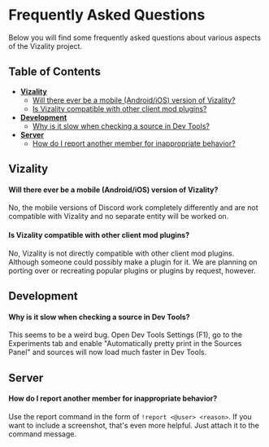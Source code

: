 # Frequently Asked Questions

Below you will find some frequently asked questions about various aspects of the Vizality project.

## Table of Contents

* [**Vizality**](#user-content-vizality)
  * [Will there ever be a mobile (Android/iOS) version of Vizality?](#user-content-will-there-ever-be-a-mobile-androidios-version-of-vizality)
  * [Is Vizality compatible with other client mod plugins?](#user-content-is-vizality-compatible-with-other-client-mod-plugins)
* [**Development**](#user-content-development)
  * [Why is it slow when checking a source in Dev Tools?](#user-content-why-is-it-slow-when-checking-a-source-in-dev-tools)
* [**Server**](#user-content-server)
  * [How do I report another member for inappropriate behavior?](#user-content-how-do-i-report-another-member-for-inappropriate-behavior)

## Vizality

#### **Will there ever be a mobile (Android/iOS) version of Vizality?**
No, the mobile versions of Discord work completely differently and are not compatible with Vizality and no separate entity will be worked on.

#### **Is Vizality compatible with other client mod plugins?**
No, Vizality is not directly compatible with other client mod plugins. Although someone could possibly make a plugin for it. We are planning on porting over or recreating popular plugins or plugins by request, however.

## Development

#### **Why is it slow when checking a source in Dev Tools?**
This seems to be a weird bug. Open Dev Tools Settings (F1), go to the Experiments tab and enable "Automatically pretty print in the Sources Panel" and sources will now load much faster in Dev Tools.

## Server

#### **How do I report another member for inappropriate behavior?**
Use the report command in the form of `!report <@user> <reason>`. If you want to include a screenshot, that's even more helpful. Just attach it to the command message.
